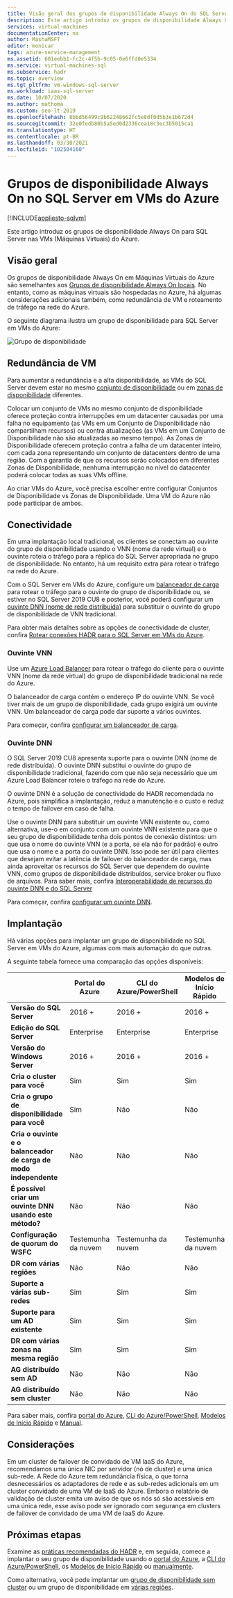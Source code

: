 ```yaml
---
title: Visão geral dos grupos de disponibilidade Always On do SQL Server
description: Este artigo introduz os grupos de disponibilidade Always On do SQL Server nas Máquinas Virtuais do Azure.
services: virtual-machines
documentationCenter: na
author: MashaMSFT
editor: monicar
tags: azure-service-management
ms.assetid: 601eebb1-fc2c-4f5b-9c05-0e6ffd0e5334
ms.service: virtual-machines-sql
ms.subservice: hadr
ms.topic: overview
ms.tgt_pltfrm: vm-windows-sql-server
ms.workload: iaas-sql-server
ms.date: 10/07/2020
ms.author: mathoma
ms.custom: seo-lt-2019
ms.openlocfilehash: 8bbd56499c9b62248662fc5e8df0d5b3e1b672d4
ms.sourcegitcommit: 32e0fedb80b5a5ed0d2336cea18c3ec3b5015ca1
ms.translationtype: HT
ms.contentlocale: pt-BR
ms.lasthandoff: 03/30/2021
ms.locfileid: "102504160"
---
```

# <a name="always-on-availability-group-on-sql-server-on-azure-vms"></a>Grupos de disponibilidade Always On no SQL Server em VMs do Azure
[!INCLUDE[appliesto-sqlvm](../../includes/appliesto-sqlvm.md)]

Este artigo introduz os grupos de disponibilidade Always On para SQL Server nas VMs (Máquinas Virtuais) do Azure. 

## <a name="overview"></a>Visão geral

Os grupos de disponibilidade Always On em Máquinas Virtuais do Azure são semelhantes aos [Grupos de disponibilidade Always On locais](/sql/database-engine/availability-groups/windows/always-on-availability-groups-sql-server). No entanto, como as máquinas virtuais são hospedadas no Azure, há algumas considerações adicionais também, como redundância de VM e roteamento de tráfego na rede do Azure. 

O seguinte diagrama ilustra um grupo de disponibilidade para SQL Server em VMs do Azure:

![Grupo de disponibilidade](./media/availability-group-overview/00-EndstateSampleNoELB.png)


## <a name="vm-redundancy"></a>Redundância de VM 

Para aumentar a redundância e a alta disponibilidade, as VMs do SQL Server devem estar no mesmo [conjunto de disponibilidade](../../../virtual-machines/availability-set-overview.md) ou em [zonas de disponibilidade](../../../availability-zones/az-overview.md) diferentes.

Colocar um conjunto de VMs no mesmo conjunto de disponibilidade oferece proteção contra interrupções em um datacenter causadas por uma falha no equipamento (as VMs em um Conjunto de Disponibilidade não compartilham recursos) ou contra atualizações (as VMs em um Conjunto de Disponibilidade não são atualizadas ao mesmo tempo). As Zonas de Disponibilidade oferecem proteção contra a falha de um datacenter inteiro, com cada zona representando um conjunto de datacenters dentro de uma região.  Com a garantia de que os recursos serão colocados em diferentes Zonas de Disponibilidade, nenhuma interrupção no nível do datacenter poderá colocar todas as suas VMs offline.

Ao criar VMs do Azure, você precisa escolher entre configurar Conjuntos de Disponibilidade vs Zonas de Disponibilidade.  Uma VM do Azure não pode participar de ambos.


## <a name="connectivity"></a>Conectividade 

Em uma implantação local tradicional, os clientes se conectam ao ouvinte do grupo de disponibilidade usando o VNN (nome da rede virtual) e o ouvinte roteia o tráfego para a réplica do SQL Server apropriada no grupo de disponibilidade. No entanto, há um requisito extra para rotear o tráfego na rede do Azure. 

Com o SQL Server em VMs do Azure, configure um [balanceador de carga](availability-group-vnn-azure-load-balancer-configure.md) para rotear o tráfego para o ouvinte do grupo de disponibilidade ou, se estiver no SQL Server 2019 CU8 e posterior, você poderá configurar um [ouvinte DNN (nome de rede distribuída)](availability-group-distributed-network-name-dnn-listener-configure.md) para substituir o ouvinte do grupo de disponibilidade de VNN tradicional. 

Para obter mais detalhes sobre as opções de conectividade de cluster, confira [Rotear conexões HADR para o SQL Server em VMs do Azure](hadr-cluster-best-practices.md#connectivity). 

### <a name="vnn-listener"></a>Ouvinte VNN 

Use um [Azure Load Balancer](../../../load-balancer/load-balancer-overview.md) para rotear o tráfego do cliente para o ouvinte VNN (nome da rede virtual) do grupo de disponibilidade tradicional na rede do Azure. 

O balanceador de carga contém o endereço IP do ouvinte VNN. Se você tiver mais de um grupo de disponibilidade, cada grupo exigirá um ouvinte VNN. Um balanceador de carga pode dar suporte a vários ouvintes.

Para começar, confira [configurar um balanceador de carga](availability-group-vnn-azure-load-balancer-configure.md). 

### <a name="dnn-listener"></a>Ouvinte DNN

O SQL Server 2019 CU8 apresenta suporte para o ouvinte DNN (nome de rede distribuída). O ouvinte DNN substitui o ouvinte do grupo de disponibilidade tradicional, fazendo com que não seja necessário que um Azure Load Balancer roteie o tráfego na rede do Azure. 

O ouvinte DNN é a solução de conectividade de HADR recomendada no Azure, pois simplifica a implantação, reduz a manutenção e o custo e reduz o tempo de failover em caso de falha. 

Use o ouvinte DNN para substituir um ouvinte VNN existente ou, como alternativa, use-o em conjunto com um ouvinte VNN existente para que o seu grupo de disponibilidade tenha dois pontos de conexão distintos: um que usa o nome do ouvinte VNN (e a porta, se ela não for padrão) e outro que usa o nome e a porta do ouvinte DNN. Isso pode ser útil para clientes que desejam evitar a latência de failover do balanceador de carga, mas ainda aproveitar os recursos do SQL Server que dependem do ouvinte VNN, como grupos de disponibilidade distribuídos, service broker ou fluxo de arquivos. Para saber mais, confira [Interoperabilidade de recursos do ouvinte DNN e do SQL Server](availability-group-dnn-interoperability.md)

Para começar, confira [configurar um ouvinte DNN](availability-group-distributed-network-name-dnn-listener-configure.md).


## <a name="deployment"></a>Implantação 

Há várias opções para implantar um grupo de disponibilidade no SQL Server em VMs do Azure, algumas com mais automação do que outras. 

A seguinte tabela fornece uma comparação das opções disponíveis:

| | Portal do Azure | CLI do Azure/PowerShell | Modelos de Início Rápido | Manual |
|---------|---------|---------|---------|---------|
|**Versão do SQL Server** |2016 + |2016 +|2016 +|2012 +|
|**Edição do SQL Server** |Enterprise |Enterprise |Enterprise |Enterprise, Standard|
|**Versão do Windows Server**| 2016 + | 2016 + | 2016 + | Tudo|
|**Cria o cluster para você**|Sim|Sim | Sim |Não|
|**Cria o grupo de disponibilidade para você** |Sim |Não|Não|Não|
|**Cria o ouvinte e o balanceador de carga de modo independente** |Não|Não|Não|Sim|
|**É possível criar um ouvinte DNN usando este método?**|Não|Não|Não|Sim|
|**Configuração de quorum do WSFC**|Testemunha da nuvem|Testemunha da nuvem|Testemunha da nuvem|Tudo|
|**DR com várias regiões** |Não|Não|Não|Sim|
|**Suporte a várias sub-redes** |Sim|Sim|Sim|Sim|
|**Suporte para um AD existente**|Sim|Sim|Sim|Sim|
|**DR com várias zonas na mesma região**|Sim|Sim|Sim|Sim|
|**AG distribuído sem AD**|Não|Não|Não|Sim|
|**AG distribuído sem cluster** |Não|Não|Não|Sim|

Para saber mais, confira [portal do Azure](availability-group-azure-portal-configure.md), [CLI do Azure/PowerShell](./availability-group-az-commandline-configure.md), [Modelos de Início Rápido](availability-group-quickstart-template-configure.md) e [Manual](availability-group-manually-configure-prerequisites-tutorial.md).

## <a name="considerations"></a>Considerações 

Em um cluster de failover de convidado de VM IaaS do Azure, recomendamos uma única NIC por servidor (nó de cluster) e uma única sub-rede. A Rede do Azure tem redundância física, o que torna desnecessários os adaptadores de rede e as sub-redes adicionais em um cluster convidado de uma VM de IaaS do Azure. Embora o relatório de validação de cluster emita um aviso de que os nós só são acessíveis em uma única rede, esse aviso pode ser ignorado com segurança em clusters de failover de convidado de uma VM de IaaS do Azure. 

## <a name="next-steps"></a>Próximas etapas

Examine as [práticas recomendadas do HADR](hadr-cluster-best-practices.md) e, em seguida, comece a implantar o seu grupo de disponibilidade usando o [portal do Azure](availability-group-azure-portal-configure.md), a [CLI do Azure/PowerShell](./availability-group-az-commandline-configure.md), os [Modelos de Início Rápido](availability-group-quickstart-template-configure.md) ou [manualmente](availability-group-manually-configure-prerequisites-tutorial.md).

Como alternativa, você pode implantar um [grupo de disponibilidade sem cluster](availability-group-clusterless-workgroup-configure.md) ou um grupo de disponibilidade em [várias regiões](availability-group-manually-configure-multiple-regions.md).
